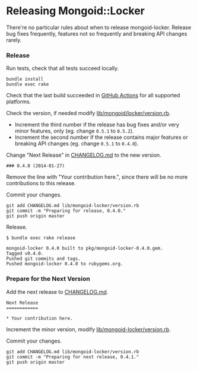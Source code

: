 Releasing Mongoid::Locker
=========================

There're no particular rules about when to release mongoid-locker. Release bug fixes frequently, features not so frequently and breaking API changes rarely.

### Release

Run tests, check that all tests succeed locally.

```
bundle install
bundle exec rake
```

Check that the last build succeeded in [GitHub Actions](https://github.com/mongoid/mongoid-locker/actions) for all supported platforms.

Check the version, if needed modify [lib/mongoid/locker/version.rb](lib/mongoid/locker/version.rb).

*  Increment the third number if the release has bug fixes and/or very minor features, only (eg. change `0.5.1` to `0.5.2`).
*  Increment the second number if the release contains major features or breaking API changes (eg. change `0.5.1` to `0.4.0`).

Change "Next Release" in [CHANGELOG.md](CHANGELOG.md) to the new version.

```
### 0.4.0 (2014-01-27)
```

Remove the line with "Your contribution here.", since there will be no more contributions to this release.

Commit your changes.

```
git add CHANGELOG.md lib/mongoid-locker/version.rb
git commit -m "Preparing for release, 0.4.0."
git push origin master
```

Release.

```
$ bundle exec rake release

mongoid-locker 0.4.0 built to pkg/mongoid-locker-0.4.0.gem.
Tagged v0.4.0.
Pushed git commits and tags.
Pushed mongoid-locker 0.4.0 to rubygems.org.
```

### Prepare for the Next Version

Add the next release to [CHANGELOG.md](CHANGELOG.md).

```
Next Release
============

* Your contribution here.
```

Increment the minor version, modify [lib/mongoid-locker/version.rb](lib/mongoid-locker/version.rb).

Commit your changes.

```
git add CHANGELOG.md lib/mongoid-locker/version.rb
git commit -m "Preparing for next release, 0.4.1."
git push origin master
```
